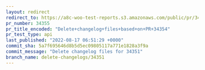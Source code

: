 ```yaml
---
layout: redirect
redirect_to: https://a8c-woo-test-reports.s3.amazonaws.com/public/pr/34355/api/index.html
pr_number: 34355
pr_title_encoded: "Delete+changelog+files+based+on+PR+34354"
pr_test_type: api
last_published: "2022-08-17 06:51:29 +0000"
commit_sha: 5a7f695646d8b5d5ec09805117a771e1828a3f9a
commit_message: "Delete changelog files for 34351"
branch_name: delete-changelogs/34351
---
```

